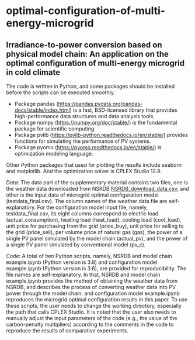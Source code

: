 # optimal-configuration-of-multi-energy-microgrid
## Irradiance-to-power conversion based on physical model chain: An application on the optimal configuration of multi-energy microgrid in cold climate

The code is written in Python, and some packages should be installed before the scripts can be executed smoothly.  
  * Package pandas (https://pandas.pydata.org/pandas-docs/stable/index.html) is a fast, BSD-licensed library that provides high-performance data structures and data analysis tools.
  * Package numpy (https://numpy.org/doc/stable/) is the fundamental package for scientific computing.
  * Package pvlib (https://pvlib-python.readthedocs.io/en/stable/) provides functions for simulating the performance of PV systems.
  * Package pyomo (https://pyomo.readthedocs.io/en/stable/) is optimization modeling language.

Other Python packages that used for plotting the results include seaborn and matplotlib. And the optimization solver is CPLEX Studio 12.8.

*Data*: The data part of the supplementary material contains two files, one is the weather data downloaded from NSRDB [NSRDB_download_data.csv](https://github.com/wentingwang94/optimal-configuration-of-multi-energy-microgrid/blob/main/NSRDB_download_data.csv), and other is the input data of microgrid optimal configuration model (testdata_final.csv). The column names of the weather data file are self-explanatory. For the configuration model input file, namely, testdata_final.csv, its eight columns correspond to electric load (actual_consumption), heating load (heat_load), cooling load (cool_load), unit price for purchasing from the grid (price_buy), unit price for selling to the grid (price_sell), per volume price of natural gas (gas), the power of a single PV panel simulated by the model chain (actual_pv), and the power of a single PV panel simulated by conventional model (pv_c). 

*Code*: A total of two Python scripts, namely, NSRDB and model chain example.ipynb (Python version is 3.8) and configuration model example.ipynb (Python version is 3.6), are provided for reproducibility. The file names are self-explanatory. In that, NSRDB and model chain example.ipynb provides the method of obtaining the weather data from NSRDB, and describes the process of converting weather data into PV power through the model chain; and configuration model example.ipynb reproduces the microgrid optimal configuration results in this paper. To use these scripts, the user needs to change the working directory, especially the path that calls CPLEX Studio. It is noted that the user also needs to manually adjust the input parameters of the code (e.g., the value of the carbon-penalty multipliers) according to the comments in the code to reproduce the results of comparative experiments. 
